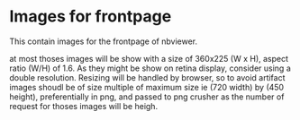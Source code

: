 # Images for frontpage

This contain images for the frontpage of nbviewer. 

at most thoses images will be show with a size of 360x225 (W x H), aspect ratio
(W/H) of 1.6.  As they might be show on retina display, consider using a double
resolution.  Resizing will be handled by browser, so to avoid artifact images
shoudl be of size multiple of maximum size ie (720 width) by (450 height),
preferentially in png, and passed to png crusher as the number of request for
thoses images will be heigh.
